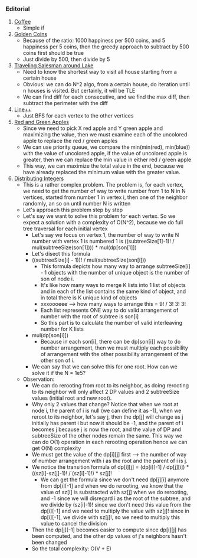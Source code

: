 ### Editorial
1. [Coffee](https://atcoder.jp/contests/abc160/tasks/abc160_a)
	- Simple if
2. [Golden Coins](https://atcoder.jp/contests/abc160/tasks/abc160_b)
	- Because of the ratio: 1000 happiness per 500 coins, and 5 happiness per 5 coins, then the greedy approach to subtract by 500 coins first should be true
	- Just divide by 500, then divide by 5
3. [Traveling Salesman around Lake](https://atcoder.jp/contests/abc160/tasks/abc160_c)
	- Need to know the shortest way to visit all house starting from a certain house
	- Obvious: we can do N^2 algo, from a certain house, do iteration until n houses is visited. But certainly, it will be TLE
	- We can find diff for each consecutive, and we find the max diff, then subtract the perimeter with the diff
4. [Line++](https://atcoder.jp/contests/abc160/tasks/abc160_d)
	- Just BFS for each vertex to the other vertices
5. [Red and Green Apples](https://atcoder.jp/contests/abc160/tasks/abc160_e)
	- Since we need to pick X red apple and Y green apple and maximizing the value, then we must examine each of the uncolored apple to replace the red / green apples
	- We can use priority queue, we compare the min(min(red), min(blue)) with the value of uncolored apple, if the value of uncolored apple is greater, then we can replace the min value in either red / green apple
	- This way, we can maximize the total value in the end, because we have already replaced the minimum value with the greater value.
6. [Distributing Integers](https://atcoder.jp/contests/abc160/tasks/abc160_f)
	- This is a rather complex problem. The problem is, for each vertex, we need to get the number of way to write number from 1 to N in N vertices, started from number 1 in vertex i, then one of the neighbor randomly, an so on until number N is written
	- Let's approach this problem step by step
	- Let's say we want to solve this problem for each vertex. So we expect a solution with a complexity of O(N^2), because we do full tree traversal for each initial vertex
		- Let's say we focus on vertex 1, the number of way to write N number with vertex 1 is numbered 1 is ((subtreeSize[1]-1)! / mul(subtreeSize(son[1]))) * mul(dp[son[1]])
		- Let's disect this formula
		- ((subtreeSize[i] - 1))! / mul(subtreeSize(son[i])) 
			- This formula depicts how many way to arrange subtreeSize[i] - 1 objects with the number of unique object is the number of son of node i. 
			- It's like how many ways to merge K lists into 1 list of objects and in each of the list contains the same kind of object, and in total there is K unique kind of objects
			- xxxoooeee --> how many ways to arrange this = 9! / 3! 3! 3!
			- Each list represents ONE way to do valid arrangement of number with the root of subtree is son[i]
			- So this part is to calculate the number of valid interleaving number for K lists
		- mul(dp[son[i]])
			- Because in each son[i], there can be dp[son[i]] way to do number arrangement, then we must multiply each possibility of arrangement with the other possibility arrangement of the other son of i.
		- We can say that we can solve this for one root. How can we solve it if the N = 1e5?
	- Observation:
		- We can do rerooting from root to its neighbor, as doing rerooting to its neighbor will only affect 2 DP values and 2 subtreeSize values (initial root and new root).
		- Why only 2 values that change? Notice that when we root at node i, the parent of i is null (we can define it as -1), when we reroot to its neighbor, let's say j, then the dp[j] will change as j initially has parent i but now it should be -1, and the parent of i becomes j because j is now the root, and the value of DP and subtreeSize of the other nodes remain the same. This way we can do O(1) operation in each rerooting operation hence we can get O(N) complexity
		- We must get the value of the dp[i][j] first --> the number of way of number arrangement with i as the root and the parent of i is j.
		- We notice the transition formula of dp[i][j] = (dp[i][-1] / dp[j][i]) * ((sz[i]-sz[j]-1)! / (sz[i]-1)!) * sz[j]!
			- We can get the formula since we don't need dp[j][i] anymore from dp[i][-1] and when we do rerooting, we know that the value of sz[i] is substracted with sz[j] when we do rerooting, and -1 since we will disregard i as the root of the subtree, and we divide by (sz[i]-1)! since we don't need this value from the dp[i][-1] and we need to multiply the value with sz[j]! since in dp[i][-1], we divide with sz[j]!, so we need to multiply this value to cancel the division
		- Then the dp[j][-1] becomes easier to compute since dp[i][j] has been computed, and the other dp values of j's neighbors hasn't been changed
		- So the total complexity: O(V + E)


